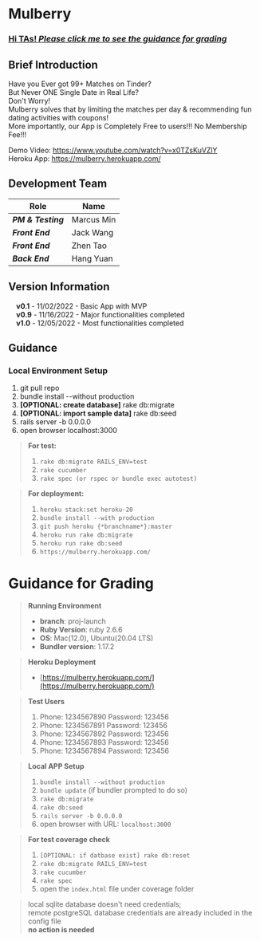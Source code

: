# Mulberry


### [**Hi TAs!** _Please click me to see the guidance for grading_](#guidance-for-grading)


## Brief Introduction

Have you Ever got 99+ Matches on Tinder?  
But Never ONE Single Date in Real Life?  
Don't Worry!  
Mulberry solves that by limiting the matches per day & recommending fun dating activities with coupons!  
More importantly, our App is Completely Free to users!!! No Membership Fee!!!  
  
Demo Video: https://www.youtube.com/watch?v=x0TZsKuVZlY  
Heroku App: https://mulberry.herokuapp.com/

## Development Team

| Role                      | Name               |
|---------------------------|--------------------|
| ***PM & Testing***        | Marcus Min         |
| ***Front End***           | Jack Wang          |
| ***Front End***           | Zhen Tao           |
| ***Back End***            | Hang Yuan          |


## Version Information

&nbsp;&nbsp;&nbsp;&nbsp;**v0.1** - 11/02/2022 - Basic App with MVP  
&nbsp;&nbsp;&nbsp;&nbsp;**v0.9** - 11/16/2022 - Major functionalities completed  
&nbsp;&nbsp;&nbsp;&nbsp;**v1.0** - 12/05/2022 - Most functionalities completed

## Guidance
### Local Environment Setup
1. git pull repo
2. bundle install --without production
3. **[OPTIONAL: create database]** rake db:migrate
4. **[OPTIONAL: import sample data]** rake db:seed
5. rails server -b 0.0.0.0 
6. open browser localhost:3000

> **For test:**  
> 1. `rake db:migrate RAILS_ENV=test`   
> 2. `rake cucumber`
> 3. `rake spec (or rspec or bundle exec autotest)`  
  
> **For deployment:**  
> 1. `heroku stack:set heroku-20`  
> 2. `bundle install --with production`
> 3. `git push heroku {*branchname*}:master`  
> 4. `heroku run rake db:migrate`  
> 5. `heroku run rake db:seed`  
> 6. `https://mulberry.herokuapp.com/`


# Guidance for Grading
> **Running Environment**
> * **branch**: proj-launch
> * **Ruby Version**: ruby 2.6.6
> * **OS**: Mac(12.0), Ubuntu(20.04 LTS)
> * **Bundler version**: 1.17.2

> **Heroku Deployment**  
> * [https://mulberry.herokuapp.com/](https://mulberry.herokuapp.com/)

> **Test Users**  
> 1. Phone: 1234567890 Password: 123456
> 2. Phone: 1234567891 Password: 123456
> 3. Phone: 1234567892 Password: 123456
> 4. Phone: 1234567893 Password: 123456
> 5. Phone: 1234567894 Password: 123456

> **Local APP Setup**
> 1. `bundle install --without production`
> 2. `bundle update` (if bundler prompted to do so)
> 3. `rake db:migrate`
> 4. `rake db:seed`
> 5. `rails server -b 0.0.0.0`
> 6. open browser with URL: `localhost:3000`

> **For test coverage check**
> 1. `[OPTIONAL: if datbase exist] rake db:reset`
> 2. `rake db:migrate RAILS_ENV=test`   
> 3. `rake cucumber`
> 4. `rake spec`
> 5. open the `index.html` file under coverage folder

>
> local sqlite database doesn't need credentials;  
> remote postgreSQL database credentials are already included in the config file  
> **no action is needed**
>
